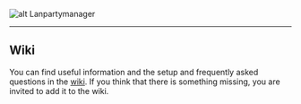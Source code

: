 ![alt Lanpartymanager](https://raw.githubusercontent.com/wiki/seternate/lanpartymanager/images/logo.jpg)
***
## Wiki
You can find useful information and the setup and frequently asked questions in the [wiki](/seternate/lanpartymanager/wiki/Home). 
If you think that there is something missing, you are invited to add it to the wiki.
